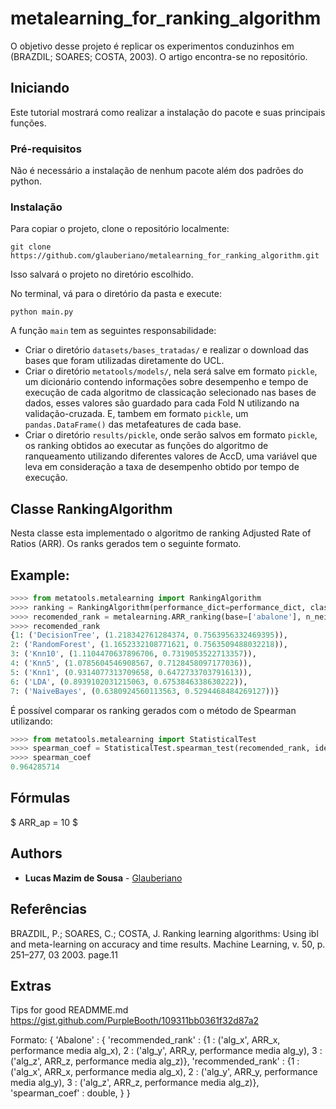 # metalearning_for_ranking_algorithm

O objetivo desse projeto é replicar os experimentos conduzinhos em  (BRAZDIL; SOARES; COSTA, 2003). O artigo encontra-se no repositório.

## Iniciando

Este tutorial mostrará como realizar a instalação do pacote e suas principais funções.

### Pré-requisitos

Não é necessário a instalação de nenhum pacote além dos padrões do python.

### Instalação

Para copiar o projeto, clone o repositório localmente:

```
git clone https://github.com/glauberiano/metalearning_for_ranking_algorithm.git
```
Isso salvará o projeto no diretório escolhido.


No terminal, vá para o diretório da pasta e execute:

```
python main.py
```

A função `main` tem as seguintes responsabilidade:
- Criar o diretório `datasets/bases_tratadas/` e realizar o download das bases que foram utilizadas diretamente do UCL.
- Criar o diretório `metatools/models/`, nela será salve em formato `pickle`, um dicionário contendo informações sobre desempenho e tempo de execução de cada algoritmo de classicação selecionado nas bases de dados, esses valores são guardado para cada Fold N utilizando na validação-cruzada. E, tambem em formato `pickle`, um `pandas.DataFrame()` das metafeatures de cada base.
- Criar o diretório `results/pickle`, onde serão salvos em formato `pickle`, os ranking obtidos ao executar as funções do algoritmo de ranqueamento utilizando diferentes valores de AccD, uma variável que leva em consideração a taxa de desempenho obtido por tempo de execução.


## Classe RankingAlgorithm

Nesta classe esta implementado o algoritmo de ranking Adjusted Rate of Ratios (ARR). Os ranks gerados tem o seguinte formato. 

Example:
------
```python
>>>> from metatools.metalearning import RankingAlgorithm
>>>> ranking = RankingAlgorithm(performance_dict=performance_dict, classifiers_used=models_list)
>>>> recomended_rank = metalearning.ARR_ranking(base=['abalone'], n_neighbors=2, AccD=accd)
>>>> recomended_rank
{1: ('DecisionTree', (1.218342761284374, 0.7563956332469395)), 
2: ('RandomForest', (1.1652332108771621, 0.7563509488032218)), 
3: ('Knn10', (1.1104470637896706, 0.7319053522713357)), 
4: ('Knn5', (1.0785604546908567, 0.7128458097177036)), 
5: ('Knn1', (0.9314077313709658, 0.6472733703791613)), 
6: ('LDA', (0.8939102031215063, 0.6753846338630222)), 
7: ('NaiveBayes', (0.6380924560113563, 0.5294468484269127))}
```

É possível comparar os ranking gerados com o método de Spearman utilizando:

```python
>>>> from metatools.metalearning import StatisticalTest
>>>> spearman_coef = StatisticalTest.spearman_test(recomended_rank, ideal_rank)
>>>> spearman_coef
0.964285714
```


## Fórmulas

$ ARR_ap = 10 $

## Authors

* **Lucas Mazim de Sousa** - [Glauberiano](https://github.com/glauberiano)

## Referências

BRAZDIL, P.; SOARES, C.; COSTA, J. Ranking learning algorithms: Using ibl and meta-learning on accuracy and
time results. Machine Learning, v. 50, p. 251–277, 03 2003. page.11

## Extras

Tips for good READMME.md
    https://gist.github.com/PurpleBooth/109311bb0361f32d87a2


            
Formato: 
{ 'Abalone' : 
    {
        'recommended_rank' : 
            {1 : ('alg_x', ARR_x, performance media alg_x),
                2 : ('alg_y', ARR_y, performance media alg_y),
                3 : ('alg_z', ARR_z, performance media alg_z)},
        'recommended_rank' : 
            {1 : ('alg_x', ARR_x, performance media alg_x),
                2 : ('alg_y', ARR_y, performance media alg_y),
                3 : ('alg_z', ARR_z, performance media alg_z)},
        'spearman_coef' : double,
    }
}
